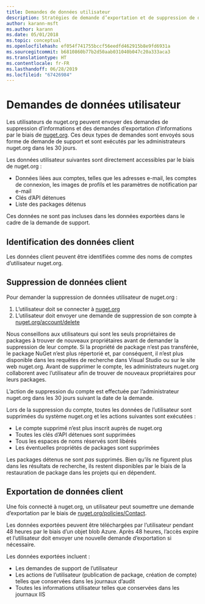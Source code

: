 ```yaml
---
title: Demandes de données utilisateur
description: Stratégies de demande d’exportation et de suppression de données utilisateur
author: karann-msft
ms.author: karann
ms.date: 05/01/2018
ms.topic: conceptual
ms.openlocfilehash: ef054f741755bccf56eedfd462915b8e9fd6931a
ms.sourcegitcommit: b6810860b77b2d50aab031040b047c20a333aca3
ms.translationtype: HT
ms.contentlocale: fr-FR
ms.lasthandoff: 06/28/2019
ms.locfileid: "67426984"
---
```

# <a name="user-data-requests"></a>Demandes de données utilisateur

Les utilisateurs de nuget.org peuvent envoyer des demandes de suppression d’informations et des demandes d’exportation d’informations par le biais de [nuget.org](https://www.nuget.org). Ces deux types de demandes sont envoyés sous forme de demande de support et sont exécutés par les administrateurs nuget.org dans les 30 jours.

Les données utilisateur suivantes sont directement accessibles par le biais de nuget.org :

* Données liées aux comptes, telles que les adresses e-mail, les comptes de connexion, les images de profils et les paramètres de notification par e-mail
* Clés d’API détenues
* Liste des packages détenus

Ces données ne sont pas incluses dans les données exportées dans le cadre de la demande de support.

## <a name="identifying-customer-data"></a>Identification des données client

Les données client peuvent être identifiées comme des noms de comptes d’utilisateur nuget.org.

## <a name="deleting-customer-data"></a>Suppression de données client

Pour demander la suppression de données utilisateur de nuget.org :

1. L’utilisateur doit se connecter à [nuget.org](https://www.nuget.org)
1. L’utilisateur doit envoyer une demande de suppression de son compte à [nuget.org/account/delete](https://www.nuget.org/account/delete)

Nous conseillons aux utilisateurs qui sont les seuls propriétaires de packages à trouver de nouveaux propriétaires avant de demander la suppression de leur compte. Si la propriété de package n’est pas transférée, le package NuGet n’est plus répertorié et, par conséquent, il n’est plus disponible dans les requêtes de recherche dans Visual Studio ou sur le site web nuget.org. Avant de supprimer le compte, les administrateurs nuget.org collaborent avec l’utilisateur afin de trouver de nouveaux propriétaires pour leurs packages.

L’action de suppression du compte est effectuée par l’administrateur nuget.org dans les 30 jours suivant la date de la demande.

Lors de la suppression du compte, toutes les données de l’utilisateur sont supprimées du système nuget.org et les actions suivantes sont exécutées :

* Le compte supprimé n’est plus inscrit auprès de nuget.org
* Toutes les clés d’API détenues sont supprimées
* Tous les espaces de noms réservés sont libérés
* Les éventuelles propriétés de packages sont supprimées

Les packages détenus ne sont *pas* supprimés. Bien qu’ils ne figurent plus dans les résultats de recherche, ils restent disponibles par le biais de la restauration de package dans les projets qui en dépendent.

## <a name="exporting-customer-data"></a>Exportation de données client

Une fois connecté à nuget.org, un utilisateur peut soumettre une demande d’exportation par le biais de [nuget.org/policies/Contact](https://www.nuget.org/policies/Contact).

Les données exportées peuvent être téléchargées par l’utilisateur pendant 48 heures par le biais d’un objet blob Azure. Après 48 heures, l’accès expire et l’utilisateur doit envoyer une nouvelle demande d’exportation si nécessaire.

Les données exportées incluent :

* Les demandes de support de l’utilisateur
* Les actions de l’utilisateur (publication de package, création de compte) telles que conservées dans les journaux d’audit
* Toutes les informations utilisateur telles que conservées dans les journaux IIS
